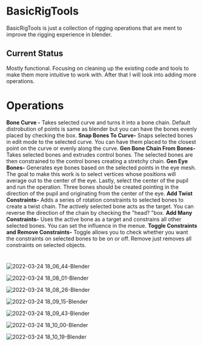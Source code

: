 # BasicRigTools
BasicRigTools is just a collection of rigging operations that are ment to improve the rigging experience in blender. 

## Current Status
Mostly functional.
Focusing on cleaning up the existing code and tools to make them more intuitive to work with. 
After that I will look into adding more operations.
# Operations

**Bone Curve -**
Takes selected curve and turns it into a bone chain. Default distrobution of points is same as blender but you can have the bones evenly placed by checking the box.
**Snap Bones To Curve-**
Snaps selected bones in edit mode to the selected curve. You can have them placed to the closest point on the curve or evenly along the curve.
**Gen Bone Chain From Bones-**
Takes selected bones and extrudes control bones. The selected bones are then constrained to the control bones creating a stretchy chain.
**Gen Eye Bones-**
Generates eye bones based on the selected points in the eye mesh. The goal to make this work is to select vertices whose positions will average out to the center of the eye. Lastly, select the center of the pupil and run the operation. Three bones should be created pointing in the direction of the pupil and originating from the center of the eye.
**Add Twist Constraints-**
Adds a series of rotation constraints to selected bones to create a twist chain. The actively selected bone acts as the target. You can reverse the direction of the chain by checking the "head? "box.
**Add Many Constraints-**
Uses the active bone as a target and constrains all other selected bones. You can set the influence in the menue.
**Toggle Constraints and Remove Constraints-**
Toggle allows you to check whether you want the constraints on selected bones to be on or off. 
Remove just removes all constraints on selected objects.

#

![2022-03-24 18_06_44-Blender](https://user-images.githubusercontent.com/102049585/160018603-8811c026-623a-4441-8407-378873b69c29.png)

![2022-03-24 18_08_01-Blender](https://user-images.githubusercontent.com/102049585/160018622-53cc836a-bbe2-407c-ae88-c6871f1d7a9a.png)

![2022-03-24 18_08_26-Blender](https://user-images.githubusercontent.com/102049585/160018627-44891af4-8b74-4f29-8932-f86e239803c0.png)

![2022-03-24 18_09_15-Blender](https://user-images.githubusercontent.com/102049585/160018628-c4bea9e2-39c5-4055-9e77-16ec67d0f469.png)

![2022-03-24 18_09_43-Blender](https://user-images.githubusercontent.com/102049585/160018631-80703e6e-ce99-4521-9c75-4bf00feccf57.png)

![2022-03-24 18_10_00-Blender](https://user-images.githubusercontent.com/102049585/160018636-7896bac2-f5ec-46bb-9bb5-61bc9567cf12.png)

![2022-03-24 18_10_19-Blender](https://user-images.githubusercontent.com/102049585/160018637-1db5f158-4856-463a-a7f7-e5a8da9b2fa8.png)
